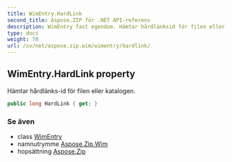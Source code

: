 ```yaml
---
title: WimEntry.HardLink
second_title: Aspose.ZIP för .NET API-referens
description: WimEntry fast egendom. Hämtar hårdlänksid för filen eller katalogen.
type: docs
weight: 70
url: /sv/net/aspose.zip.wim/wimentry/hardlink/
---
```

## WimEntry.HardLink property

Hämtar hårdlänks-id för filen eller katalogen.

```csharp
public long HardLink { get; }
```

### Se även

* class [WimEntry](../)
* namnutrymme [Aspose.Zip.Wim](../../wimentry/)
* hopsättning [Aspose.Zip](../../../)


